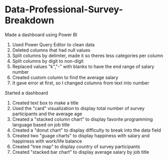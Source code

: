 # Data-Professional-Survey-Breakdown
Made a dashboard using Power BI
1) Used Power Query Editor to clean data
2) Deleted columns that had null values
3) Split columns by delimter, made it so theres less categories per column
4) Split columns by digit to non-digit
5) Replaced values "k","-" with blanks to have the end range of salary number
6) Created custom column to find the average salary
7) It gave error at first, so I changed columns from text into number

Started a dashboard
1) Created text box to make a title
2) Used the "card" visualization to display total number of survey participants and the average age
3) Created a "stacked column chart" to display favorite programming language based on job title
4) Created a "donut chart" to display difficulty to break into the data field
5) Created two "guage charts" to display happiness with salary and happiness with work/life balance
6) Created "tree map" to display country of survey participants
7) Created "stacked bar chart" to display average salary by job title

